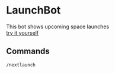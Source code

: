 # LaunchBot
This bot shows upcoming space launches  
[try it yourself](https://telegram.me/alertspacebot)

## Commands
`/nextlaunch`
